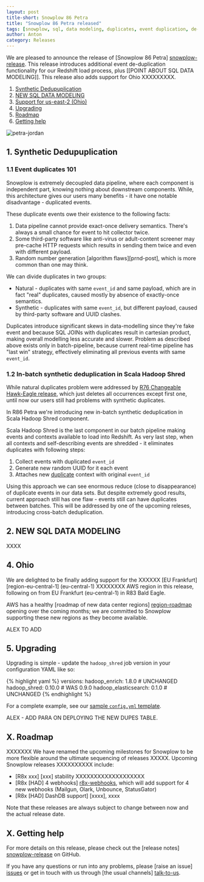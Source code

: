 ```yaml
---
layout: post
title-short: Snowplow 86 Petra
title: "Snowplow 86 Petra released"
tags: [snowplow, sql, data modeling, duplicates, event duplication, de-dupe, de-duplication]
author: Anton
category: Releases
---
```


We are pleased to announce the release of [Snowplow 86 Petra] [snowplow-release]. This release introduces additional event de-duplication functionality for our Redshift load process, plus [[POINT ABOUT SQL DATA MODELING]]. This release also adds support for Ohio XXXXXXXXX.

1. [Synthetic Dedupuplication](/blog/2016/12/XX/snowplow-r86-petra-released#synthetic-dedupe)
2. [NEW SQL DATA MODELING](/blog/2016/12/XX/snowplow-r86-petra-released#sql-data-modeling)
3. [Support for us-east-2 (Ohio)](/blog/2016/12/XX/snowplow-r86-petra-released#us-east-2)
4. [Upgrading](/blog/2016/12/XX/snowplow-r86-petra-released#upgrading)
5. [Roadmap](/blog/2016/12/XX/snowplow-r86-petra-released#roadmap)
6. [Getting help](/blog/2016/12/XX/snowplow-r86-petra-released#help)

![petra-jordan][petra-jordan]

<!--more-->

<h2 id="synthetic-dedupe">1. Synthetic Dedupuplication</h2>

<h3 id="deduplication-101">1.1 Event duplicates 101</h3>

Snowplow is extremely decoupled data pipeline, where each component is independent part, knowing nothing about downstream components.
While, this architecture gives our users many benefits - it have one notable disadvantage - duplicated events.

These duplicate events owe their existence to the following facts:

1. Data pipeline cannot provide exact-once delivery semantics. There's always a small chance for event to hit collector twice.
2. Some third-party software like anti-virus or adult-content screener may pre-cache HTTP requests which results in sending them twice and even with different payload.
3. Random number generation [algorithm flaws][prnd-post], which is more common than one may think.

We can divide duplicates in two groups:

* Natural - duplicates with same `event_id` and same payload, which are in fact "real" duplicates, caused mostly by absence of exactly-once semantics.
* Synthetic - duplicates with same `event_id`, but different payload, caused by third-party software and UUID clashes.

Duplicates introduce significant skews in data-modelling since they're fake event and because SQL JOINs with duplicates result in cartesian product, making overall modelling less accurate and slower.
Problem as described above exists only in batch-pipeline, because current real-time pipeline has "last win" strategy, effectively eliminating all previous events with same `event_id`.

<h3 id="deduplication-101">1.2 In-batch synthetic deduplication in Scala Hadoop Shred</h3>

While natural duplicates problem were addressed by [R76 Changeable Hawk-Eagle release][r76-changeable-hawk-eagle-release], which just deletes all occurrences except first one, until now our users still had problems with synthetic duplicates.

In R86 Petra we're introducing new in-batch synthetic deduplication in Scala Hadoop Shred component.

Scala Hadoop Shred is the last component in our batch pipeline making events and contexts available to load into Redshift.
As very last step, when all contexts and self-describing events are shredded - it eliminates duplicates with following steps:

1. Collect events with duplicated `event_id`
2. Generate new random UUID for it each event
3. Attaches new [duplicate][duplicate-schema] context with original `event_id`

Using this approach we can see enormous reduce (close to disappearance) of duplicate events in our data sets.
But despite extremely good results, current approach still has one flaw - events still can have duplicates between batches.
This will be addressed by one of the upcoming releses, introducing cross-batch deduplication.

<h2 id="sql-data-modeling">2. NEW SQL DATA MODELING</h2>

XXXX

<h2 id="us-east-2">4. Ohio</h2>

We are delighted to be finally adding support for the XXXXXX [EU Frankfurt] [region-eu-central-1] (eu-central-1) XXXXXXXX AWS region in this release, following on from EU Frankfurt (eu-central-1) in R83 Bald Eagle.

AWS has a healthy [roadmap of new data center regions] [region-roadmap] opening over the coming months; we are committed to Snowplow supporting these new regions as they become available.

ALEX TO ADD

<h2 id="upgrading">5. Upgrading</h2>

Upgrading is simple - update the `hadoop_shred` job version in your configuration YAML like so:

{% highlight yaml %}
versions:
  hadoop_enrich: 1.8.0        # UNCHANGED
  hadoop_shred: 0.10.0        # WAS 0.9.0
  hadoop_elasticsearch: 0.1.0 # UNCHANGED
{% endhighlight %}

For a complete example, see our [sample `config.yml` template][emretlrunner-config-yml].

ALEX - ADD PARA ON DEPLOYING THE NEW DUPES TABLE.

<h2 id="roadmap">X. Roadmap</h2>

XXXXXXX We have renamed the upcoming milestones for Snowplow to be more flexible around the ultimate sequencing of releases XXXXX. Upcoming Snowplow releases XXXXXXXXXX include:

* [R8x xxx] [xxx] stability XXXXXXXXXXXXXXXXXXX
* [R8x [HAD] 4 webhooks] [r8x-webhooks], which will add support for 4 new webhooks (Mailgun, Olark, Unbounce, StatusGator)
* [R8x [HAD] DashDB support] [xxxx], xxxx

Note that these releases are always subject to change between now and the actual release date.

<h2 id="help">X. Getting help</h2>

For more details on this release, please check out the [release notes] [snowplow-release] on GitHub.

If you have any questions or run into any problems, please [raise an issue] [issues] or get in touch with us through [the usual channels] [talk-to-us].

[petra-jordan]: /assets/img/blog/2016/12/xxxxxx
[snowplow-release]: https://github.com/snowplow/snowplow/releases/r86-petra

[r76-changeable-hawk-eagle-release]: http://snowplowanalytics.com/blog/2016/01/26/snowplow-r76-changeable-hawk-eagle-released/#deduplication
[duplicate-schema]: com.snowplowanalytics.snowplow/duplicate/jsonschema/1-0-0

[region-ohio]: https://aws.amazon.com/blogs/aws/aws-region-germany/
[region-roadmap]: https://aws.amazon.com/about-aws/global-infrastructure/

[emretlrunner-config-yml]: https://github.com/snowplow/snowplow/blob/master/3-enrich/emr-etl-runner/config/config.yml.sample

[r8x-webhooks]: https://github.com/snowplow/snowplow/milestone/129
[r8x-spark]: https://github.com/snowplow/snowplow/milestone/127

[issues]: https://github.com/snowplow/snowplow/issues/new
[talk-to-us]: https://github.com/snowplow/snowplow/wiki/Talk-to-us
